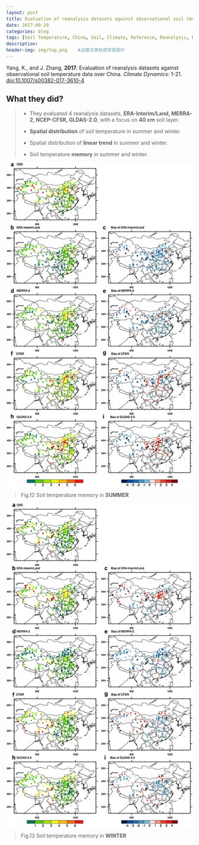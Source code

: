 ```yaml
---
layout: post
title: Evaluation of reanalysis datasets against observational soil temperature data over China
date: 2017-09-29
categories: blog
tags: [Soil Temperature, China, Soil, Climate, Reference, Reanalysis, Evaluation, Comparison]
description: 
header-img: img/top.png    #这篇文章标题背景图片
---
```


Yang, K., and J. Zhang, **2017**: Evaluation of reanalysis datasets against observational soil temperature data over China. *Climate Dynamics*: 1-21. [doi:10.1007/s00382-017-3610-4](https://doi.org/10.1007/s00382-017-3610-4)

## What they did?

> - They evaluated 4 reanalysis datasets, **ERA-Interim/Land, MERRA-2, NCEP-CFSR, GLDAS-2.0**, with a focus on **40 cm** soil layer.
> 
> - **Spatial distribution** of soil temperature in summer and winter.
> 
> - Spatial distribution of **linear trend** in summer and winter.
> 
> - Soil temperature **memory** in summer and winter. 


<center>
    <p><img src="/img/382_2017_3610_Fig12_HTML.gif" align="center"></p>
</center>

> Fig.12 Soil temperature memory in **SUMMER**

<center>
    <p><img src="/img/382_2017_3610_Fig13_HTML.gif" align="center"></p>
</center>

> Fig.13 Soil temperature memory in **WINTER**